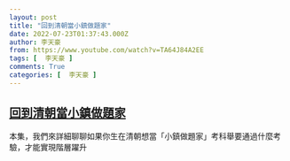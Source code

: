 ```yaml
---
layout: post
title: "回到清朝當小鎮做題家"
date: 2022-07-23T01:37:43.000Z
author: 李天豪
from: https://www.youtube.com/watch?v=TA64J84A2EE
tags: [  李天豪 ]
comments: True
categories: [  李天豪 ]
---
```

<!--1658540263000-->
[回到清朝當小鎮做題家](https://www.youtube.com/watch?v=TA64J84A2EE)
------

<div>
本集，我們來詳細聊聊如果你生在清朝想當「小鎮做題家」考科舉要通過什麼考驗，才能實現階層躍升
</div>

